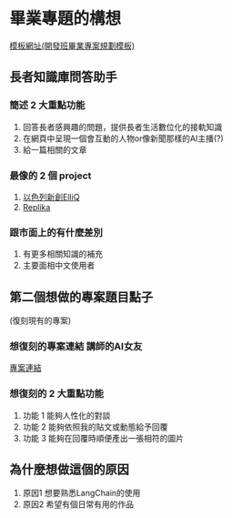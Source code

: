# 畢業專題的構想

[模板網址(開發班畢業專案規劃模板)](https://hackmd.io/@zinstitute/rJj4OXFzp)

## 長者知識庫問答助手

### 簡述 2 大重點功能

1. 回答長者感興趣的問題，提供長者生活數位化的接軌知識
2. 在網頁中呈現一個會互動的人物or像新聞那樣的AI主播(?)
3. 給一篇相關的文章

### 最像的 2 個 project

1. [以色列新創ElliQ](https://buzzorange.com/techorange/2024/01/11/natural-language-generative-ai-demographics-older-users-loneliness-aarp/)
2. [Replika](https://replika.com/)

### 跟市面上的有什麼差別

1. 有更多相關知識的補充
2. 主要面相中文使用者

## 第二個想做的專案題目點子

(復刻現有的專案)

### 想復刻的專案連結 講師的AI女友

[專案連結](https://line.me/R/ti/p/@105vhlcz?from=page&liff.referrer=https%3A%2F%2Fgithub.com%2Fz-institute%2FAI-Dev-Batch-1-HW%2Ftree%2FZ24049011%2Fw1%2FIndividual%2Ffinal_project_des&accountId=105vhlcz)

### 想復刻的 2 大重點功能

1. 功能 1 能夠人性化的對談
2. 功能 2 能夠依照我的貼文或動態給予回覆
3. 功能 3 能夠在回覆時順便產出一張相符的圖片

## 為什麼想做這個的原因

1. 原因1 想要熟悉LangChain的使用
2. 原因2 希望有個日常有用的作品
